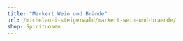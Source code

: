 ```yaml
---
title: "Markert Wein und Brände"
url: /michelau-i-steigerwald/markert-wein-und-braende/
shop: Spirituosen
---
```

